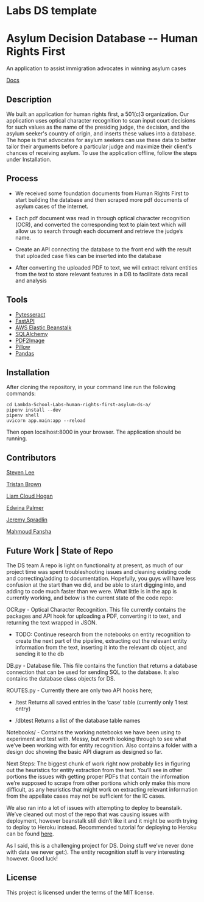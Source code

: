 # Labs DS template
# Asylum Decision Database -- Human Rights First
An application to assist immigration advocates in winning asylum cases

[Docs](https://docs.labs.lambdaschool.com/data-science/)

## Description
We built an application for human rights first, a 501(c)3 organization. Our application uses optical character recognition to scan input court decisions for such values as the name of the presiding judge, the decision, and the asylum seeker's country of origin, and inserts these values into a database. The hope is that advocates for asylum seekers can use these data to better tailor their arguments before a particular judge and maximize their client's chances of receiving asylum. To use the application offline, follow the steps under Installation.


## Process
* We received some foundation documents from Human Rights First to start building the database and then scraped more pdf documents of asylum cases of the internet.

* Each pdf document was read in through optical character recognition (OCR), and converted the corresponding text to plain text which will allow us to search through each document and retrieve the judge’s name.

* Create an API connecting the database to the front end with the result that uploaded case files can be inserted into the database

* After converting the uploaded PDF to text, we will extract relvant entities from the text to store relevant features in a DB to facilitate data recall and analysis


## Tools

 * [Pytesseract](https://github.com/madmaze/pytesseract)
 * [FastAPI](https://github.com/tiangolo/fastapi)
 * [AWS Elastic Beanstalk](https://aws.amazon.com/elasticbeanstalk/)
 * [SQLAlchemy](https://www.sqlalchemy.org/)
 * [PDF2Image](https://pypi.org/project/pdf2image/)
 * [Pillow](https://pillow.readthedocs.io/en/stable/)
 * [Pandas](https://pandas.pydata.org/)


## Installation

 After cloning the repository, in your command line run the following commands:
 ```
 cd Lambda-School-Labs-human-rights-first-asylum-ds-a/
 pipenv install --dev
 pipenv shell
 uvicorn app.main:app --reload
 ```
 Then open localhost:8000 in your browser. The application should be running. 

 ## Contributors

 [Steven Lee](https://github.com/StevenBryceLee)

 [Tristan Brown](https://github.com/Tristan-Brown1096)

 [Liam Cloud Hogan](https://github.com/liam-cloud-hogan)

 [Edwina Palmer](https://github.com/edwinapalmer)

 [Jeremy Spradlin](https://github.com/JeremySpradlin)
 
 [Mahmoud Fansha](https://github.com/fansha1994)

## Future Work | State of Repo

The DS team A repo is light on functionality at present, as much of our project time was spent troubleshooting issues and cleaning existing code and correcting/adding to documentation.  Hopefully, you guys will have less confusion at the start than we did, and be able to start digging into, and adding to code much faster than we were.  What little is in the app is currently working, and below is the current state of the code repo:

OCR.py - Optical Character Recognition.  This file currently contains the packages and API hook for uploading a PDF, converting it to text, and returning the text wrapped in JSON.
- TODO: Continue research from the notebooks on entity recognition to create the next part of the pipeline, extracting out the relevant entity information from the text, inserting it into the relevant db object, and sending it to the db

DB.py - Database file.  This file contains the function that returns a database connection that can be used for sending SQL to the database.  It also contains the database class objects for DS.

ROUTES.py - Currently there are only two API hooks here;
- /test
Returns all saved entries in the ‘case’ table (currently only 1 test entry)

- /dbtest
Returns a list of the database table names

Notebooks/ - Contains the working notebooks we have been using to experiment and test with.  Messy, but worth looking through to see what we’ve been working with for entity recognition.
Also contains a folder with a design doc showing the basic API diagram as designed so far.

Next Steps: The biggest chunk of work right now probably lies in figuring out the heuristics for entity extraction from the text.  You’ll see in other portions the issues with getting proper PDFs that contain the information we’re supposed to scrape from other portions which only make this more difficult, as any heuristics that might work on extracting relevant information from the appellate cases may not be sufficient for the IC cases.  

We also ran into a lot of issues with attempting to deploy to beanstalk.  We’ve cleaned out most of the repo that was causing issues with deployment, however beanstalk still didn’t like it and it might be worth trying to deploy to Heroku instead. Recommended tutorial for deploying to Heroku can be found [here](https://docs.labs.lambdaschool.com/ds-bw/units-3-and-4/plotly-dash).

As I said, this is a challenging project for DS.  Doing stuff we’ve never done with data we never get:).  The entity recognition stuff is very interesting however.  Good luck!

 ## License

 This project is licensed under the terms of the MIT license.